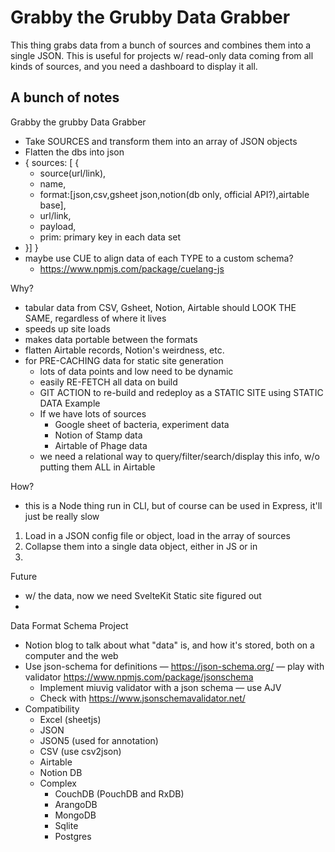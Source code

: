 # Grabby the Grubby Data Grabber

This thing grabs data from a bunch of sources and combines them into a single JSON. This is useful for projects w/ read-only data coming from all kinds of sources, and you need a dashboard to display it all.





## A bunch of notes

Grabby the grubby Data Grabber

- Take SOURCES and transform them into an array of JSON objects
- Flatten the dbs into json
- { sources: [ {
    - source(url/link), 
    - name, 
    - format:[json,csv,gsheet json,notion(db only, official API?),airtable base], 
    - url/link, 
    - payload,
    - prim: primary key in each data set
- }] }
- maybe use CUE to align data of each TYPE to a custom schema?
    - https://www.npmjs.com/package/cuelang-js 

Why?
- tabular data from CSV, Gsheet, Notion, Airtable should LOOK THE SAME, regardless of where it lives
- speeds up site loads
- makes data portable between the formats
- flatten Airtable records, Notion's weirdness, etc.
- for PRE-CACHING data for static site generation
    - lots of data points and low need to be dynamic
    - easily RE-FETCH all data on build
    - GIT ACTION to re-build and redeploy as a STATIC SITE using STATIC DATA
Example
    - If we have lots of sources
        - Google sheet of bacteria, experiment data
        - Notion of Stamp data
        - Airtable of Phage data
    - we need a relational way to query/filter/search/display this info, w/o putting them ALL in Airtable

How?
- this is a Node thing run in CLI, but of course can be used in Express, it'll just be really slow
1. Load in a JSON config file or object, load in the array of sources
2. Collapse them into a single data object, either in JS or in 
3. 


Future
- w/ the data, now we need SvelteKit Static site figured out
- 









Data Format Schema Project 
- Notion blog to talk about what "data" is, and how it's stored, both on a computer and the web
- Use json-schema for definitions — https://json-schema.org/ — play with validator https://www.npmjs.com/package/jsonschema
    - Implement miuvig validator with a json schema — use AJV
    - Check with https://www.jsonschemavalidator.net/ 
- Compatibility
    - Excel (sheetjs)
    - JSON
    - JSON5 (used for annotation)
    - CSV (use csv2json)
    - Airtable
    - Notion DB
    - Complex
        - CouchDB (PouchDB and RxDB)
        - ArangoDB
        - MongoDB
        - Sqlite
        - Postgres
